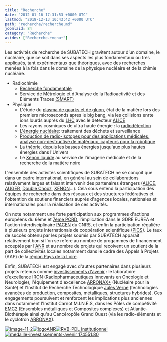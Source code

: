 ```yaml
---
title: "Recherche"
date: "2012-01-16 17:31:53 +0000 UTC"
lastmod: "2018-12-13 10:43:42 +0000 UTC"
path: "recherche/recherche.md"
joomlaid: 84
category: "Recherche"
asides: ["Recherche.+menu+"]
---
```

Les activités de recherche de SUBATECH gravitent autour d’un domaine, le nucléaire, que ce soit dans ses aspects les plus fondamentaux ou très appliqués, tant expérimentaux que théoriques, avec des recherches menées à la fois dans le domaine de la physique nucléaire et de la chimie nucléaire.

*   Radiochimie
    *   [Recherche fondamentale](index.php?option=com_content&view=article&id=17&Itemid=257)
    *   Service de Métrologie et d'Analyse de la Radioactivité et des Eléments Traces [(SMART)](SMART/web/index.html)
*   Physique
    *   L'étude du [plasma de quarks et de gluon](index.php?option=com_content&view=article&id=15&Itemid=306), état de la matière lors des premiers microseconds apres le big bang, via les collisions enrte ions lourds auprès du [LHC](http://www.lhc-france.fr/) avec le detecteur [ALICE](http://aliweb.cern.ch/)
    *   Les rayons cosmiques de ultra haute énergie : la [radiodétection](index.php?option=com_content&view=article&id=5&Itemid=311)
    *   [L'énergie nucléaire](index.php?option=com_content&view=article&id=65&Itemid=324): traitement des déchets et surveillance
    *   [Production de radio-isotopes pour des applications médicales, analyse non-destructive de matériaux, capteurs pour la robotique](index.php?option=com_content&view=article&id=55&Itemid=618)
    *   La [théorie](index.php?option=com_content&view=article&id=352&Itemid=1036&lang=fr), depuis les basses énergies jusqu'aux plus hautes énergies dans l'Univers
    *   Le [Xenon liquide](index.php?option=com_content&view=article&id=13&Itemid=331) au service de l'imagerie médicale et de la recherche de la matière noire

L'ensemble des activités scientifiques de SUBATECH ne se conçoit que dans un cadre international, en général au sein de collaborations relativement larges et faisant intervenir des partenaires étrangers ([ALICE](http://aliweb.cern.ch/), [AUGER](http://www.auger.org/), [Double Chooz](http://doublechooz.in2p3.fr), [XENON](http://xenon1t.org/)...). Cela sous entend la participation des équipes de recherche dans des réseaux et des structures fédératives et l'obtention de soutiens financiers auprès d'agences locales, nationales et internationales pour la réalisation de ces activités.  

On note notamment une forte participation aux programmes d'actions européens du 6ème et [7ème PCRD](http://cordis.europa.eu/fp7/home_fr.html), l'implication dans le GDRE EUREA et l'action interdisciplinaire [PACEN](http://www.cnrs.fr/prg/PIR/programmes/energie-aval/pacen/pacen.htm) du CNRS, et enfin la participation régulière à plusieurs projets internationals de coopération scientifique ([PICS](https://dri-dae.cnrs-dir.fr/spip.php?article155)). Le taux de succès obtenu par les projets soumis par SUBATECH apparait relativement bon si l'on se refère au nombre de progammes de financement acceptés par l'[ANR](http://www.agence-nationale-recherche.fr/) et au nombre de projets qui recoivent un soutient de la part de collectivités locales notamment dans le cadre des Appels à Projets (AAP) de la [région Pays de la Loire](http://www.paysdelaloire.fr/).

Enfin, SUBATECH est engagé avec d'autres partenaires dans plusieurs projets retenus comme [investissements d'avenir](http://www.enseignementsup-recherche.gouv.fr/pid24578/investissements-d-avenir.html) : le laboratoire d'excellence [IRON](http://cache.media.enseignementsup-recherche.gouv.fr/file/Fiches_Labex_2/65/9/IRON_207659.pdf) (Radiopharmaceutiques Innovants en Oncologie et Neurologie), l'équipement d'excellence [ARRONAX+](http://cache.media.enseignementsup-recherche.gouv.fr/file/Fiches_equipex_vague_2/00/9/ARRONAXPLUS_203009.pdf) (Nucléaire pour la Santé) et l'Institut de Recherche Technologique [Jules Verne](http://media.enseignementsup-recherche.gouv.fr/file/Fiches_IRT/39/6/Dossier_de_presentation_des_IRT_3_176396.pdf) (technologies avancées de production, composites, métalliques, structures hybrides). Ces engagements poursuivent et renforcent les implications plus anciennes dans notamment l'Institut Carnot M.I.N.E.S, dans les Pôles de compétivité [EMC2](http://www.pole-emc2.fr/) (Ensembles métalliques et Composites complexes) et Atlantic-Biothérapie ainsi qu'au Cancéropôle Grand Ouest (via les radio-éléments et le cyclotron [ARRONAX](http://www.cyclotron-nantes.fr/)).

[![Image-11-2](images/Recherche/Image-11-2.png)](http://cordis.europa.eu/fp7/home_fr.html)[![logoANR](images/Recherche/logoANR.gif)](http://www.agence-nationale-recherche.fr/)[![RVB-PDL Institutionnel](images/Recherche/RVB-PDL_Institutionnel.jpg)](http://www.paysdelaloire.fr/)[![medaille-investissements-avenir 174551.80](images/Recherche/medaille-investissements-avenir_174551.80.jpg)](http://www.enseignementsup-recherche.gouv.fr/pid24578/investissements-d-avenir.html)
